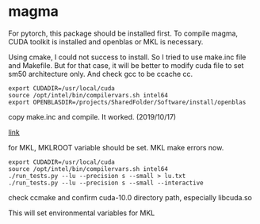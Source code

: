 # magma

For pytorch, this package should be installed first. To compile magma,
CUDA toolkit is installed and openblas or MKL is necessary.

Using cmake, I could not success to install. So I tried to use make.inc
file and Makefile. But for that case, it will be better to modify cuda
file to set sm50 architecture only. And check gcc to be ccache cc.

```
export CUDADIR=/usr/local/cuda
source /opt/intel/bin/compilervars.sh intel64
export OPENBLASDIR=/projects/SharedFolder/Software/install/openblas
```
copy make.inc and compile. It worked. (2019/10/17)

[link](https://icl.cs.utk.edu/projectsfiles/magma/doxygen/installing.html)

for MKL, MKLROOT variable should be set. MKL make errors now.

```
export CUDADIR=/usr/local/cuda
source /opt/intel/bin/compilervars.sh intel64
./run_tests.py --lu --precision s --small > lu.txt
./run_tests.py --lu --precision s --small --interactive
```

check ccmake and confirm cuda-10.0 directory path, especially libcuda.so

This will set environmental variables for MKL

